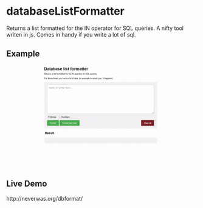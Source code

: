 # databaseListFormatter
Returns a list formatted for the IN operator for SQL queries. 
A nifty tool writen in js. 
Comes in handy if you write a lot of sql. 

<h2>Example</h2>
<img src="https://github.com/figg3/databaseListFormatter/blob/main/ezgif-2-5984e9f43f36.gif">


<h2>Live Demo</h2>
http://neverwas.org/dbformat/ 
